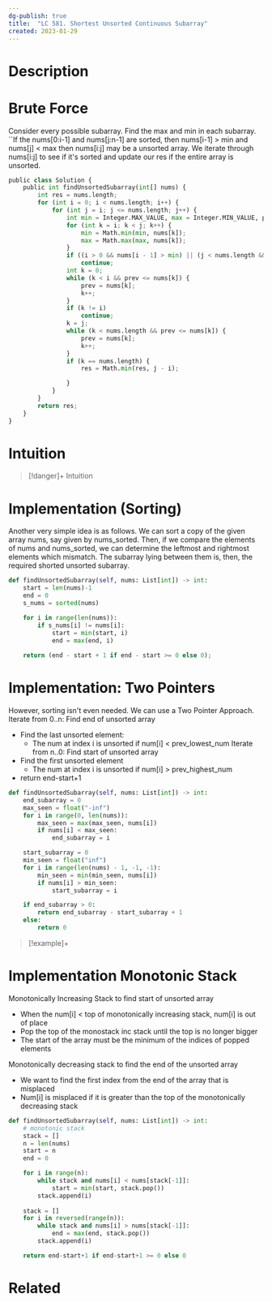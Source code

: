 ```yaml
---
dg-publish: true
title:  "LC 581. Shortest Unsorted Continuous Subarray"
created: 2023-01-29
---
```



# Description

# Brute Force
Consider every possible subarray.
Find the max and min in each subarray. ``If the nums[0:i-1] and nums[j:n-1] are sorted, then nums[i-1] > min and nums[j] < max then nums[i:j] may be a unsorted array. We iterate through nums[i:j] to see if it's sorted and update our res if the entire array is unsorted.
```python
public class Solution {
    public int findUnsortedSubarray(int[] nums) {
        int res = nums.length;
        for (int i = 0; i < nums.length; i++) {
            for (int j = i; j <= nums.length; j++) {
                int min = Integer.MAX_VALUE, max = Integer.MIN_VALUE, prev = Integer.MIN_VALUE;
                for (int k = i; k < j; k++) {
                    min = Math.min(min, nums[k]);
                    max = Math.max(max, nums[k]);
                }
                if ((i > 0 && nums[i - 1] > min) || (j < nums.length && nums[j] < max))
                    continue;
                int k = 0;
                while (k < i && prev <= nums[k]) {
                    prev = nums[k];
                    k++;
                }
                if (k != i)
                    continue;
                k = j;
                while (k < nums.length && prev <= nums[k]) {
                    prev = nums[k];
                    k++;
                }
                if (k == nums.length) {
                    res = Math.min(res, j - i);

                }
            }
        }
        return res;
    }
}
```

# Intuition

>[!danger]+ Intuition

# Implementation (Sorting)
Another very simple idea is as follows. We can sort a copy of the given array nums, say given by nums_sorted. Then, if we compare the elements of nums and nums_sorted, we can determine the leftmost and rightmost elements which mismatch. The subarray lying between them is, then, the required shorted unsorted subarray.
```python
def findUnsortedSubarray(self, nums: List[int]) -> int:
	start = len(nums)-1
	end = 0
	s_nums = sorted(nums)

	for i in range(len(nums)):
		if s_nums[i] != nums[i]:
			start = min(start, i)
			end = max(end, i)
			
	return (end - start + 1 if end - start >= 0 else 0);
```

# Implementation: Two Pointers
However, sorting isn't even needed. We can use a Two Pointer Approach.
Iterate from 0..n: Find end of unsorted array
- Find the last unsorted element: 
	- The num at index i is unsorted if num[i] < prev_lowest_num
Iterate from n..0: Find start of unsorted array
- Find the first unsorted element
	- The num at index i is unsorted if num[i] > prev_highest_num
- return end-start+1

```python
def findUnsortedSubarray(self, nums: List[int]) -> int:
    end_subarray = 0
    max_seen = float("-inf")
    for i in range(0, len(nums)):
        max_seen = max(max_seen, nums[i])
        if nums[i] < max_seen:
            end_subarray = i

    start_subarray = 0 
    min_seen = float("inf")
    for i in range(len(nums) - 1, -1, -1):
        min_seen = min(min_seen, nums[i])
        if nums[i] > min_seen:
            start_subarray = i

    if end_subarray > 0:
        return end_subarray - start_subarray + 1
    else:
        return 0
```

>[!example]+ 

# Implementation Monotonic Stack
Monotonically Increasing Stack to find start of unsorted array
- When the num[i] < top  of monotonically increasing stack, num[i] is out of place
- Pop the top of the monostack inc stack until the top is no longer bigger
- The start of the array must be the minimum of the indices of popped elements

Monotonically decreasing stack to find the end of the unsorted array
- We want to find the first index from the end of the array that is misplaced
- Num[i] is misplaced if it is greater than the top of the monotonically decreasing stack

```python
def findUnsortedSubarray(self, nums: List[int]) -> int:
	# monotonic stack
	stack = []
	n = len(nums)
	start = n
	end = 0

	for i in range(n):
		while stack and nums[i] < nums[stack[-1]]:
			start = min(start, stack.pop())
		stack.append(i)
	
	stack = []
	for i in reversed(range(n)):
		while stack and nums[i] > nums[stack[-1]]:
			end = max(end, stack.pop())
		stack.append(i)

	return end-start+1 if end-start+1 >= 0 else 0

```
# Related
